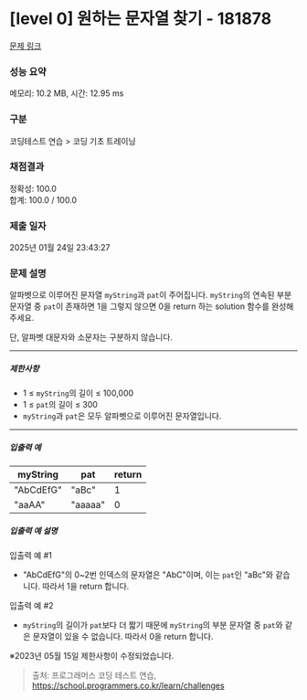 # [level 0] 원하는 문자열 찾기 - 181878 

[문제 링크](https://school.programmers.co.kr/learn/courses/30/lessons/181878) 

### 성능 요약

메모리: 10.2 MB, 시간: 12.95 ms

### 구분

코딩테스트 연습 > 코딩 기초 트레이닝

### 채점결과

정확성: 100.0<br/>합계: 100.0 / 100.0

### 제출 일자

2025년 01월 24일 23:43:27

### 문제 설명

<p>알파벳으로 이루어진 문자열 <code>myString</code>과 <code>pat</code>이 주어집니다. <code>myString</code>의 연속된 부분 문자열 중 <code>pat</code>이 존재하면 1을 그렇지 않으면 0을 return 하는 solution 함수를 완성해 주세요.</p>

<p>단, 알파벳 대문자와 소문자는 구분하지 않습니다.</p>

<hr>

<h5>제한사항</h5>

<ul>
<li>1 ≤ <code>myString</code>의 길이 ≤ 100,000</li>
<li>1 ≤ <code>pat</code>의 길이 ≤ 300</li>
<li><code>myString</code>과 <code>pat</code>은 모두 알파벳으로 이루어진 문자열입니다.</li>
</ul>

<hr>

<h5>입출력 예</h5>
<table class="table">
        <thead><tr>
<th>myString</th>
<th>pat</th>
<th>return</th>
</tr>
</thead>
        <tbody><tr>
<td>"AbCdEfG"</td>
<td>"aBc"</td>
<td>1</td>
</tr>
<tr>
<td>"aaAA"</td>
<td>"aaaaa"</td>
<td>0</td>
</tr>
</tbody>
      </table>
<h5>입출력 예 설명</h5>

<p>입출력 예 #1</p>

<ul>
<li>"AbCdEfG"의 0~2번 인덱스의 문자열은 "AbC"이며, 이는 <code>pat</code>인 "aBc"와 같습니다. 따라서 1을 return 합니다.</li>
</ul>

<p>입출력 예 #2</p>

<ul>
<li><code>myString</code>의 길이가 <code>pat</code>보다 더 짧기 때문에 <code>myString</code>의 부분 문자열 중 <code>pat</code>와 같은 문자열이 있을 수 없습니다. 따라서 0을 return 합니다.</li>
</ul>

<p>※2023년 05월 15일 제한사항이 수정되었습니다.</p>


> 출처: 프로그래머스 코딩 테스트 연습, https://school.programmers.co.kr/learn/challenges
